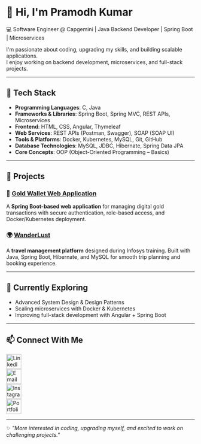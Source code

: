 <!---

- 👋 Hi, I’m @PramodhKumar3
- 👀 I’m interested in C, PYTHON, JAVA, HTML, CSS, JAVASCRIPT, PHP, DATA STRUCTURES
- 🌱 I’ve completed my learning in PYTHON, JAVA, DATA STRUCTURES
- 💞️ I’m looking to collaborate on ...
- 📫 How to reach me ...

PramodhKumar3/PramodhKumar3 is a ✨ special ✨ repository because its `README.md` (this file) appears on your GitHub profile.
You can click the Preview link to take a look at your changes.
--->

# 👋 Hi, I'm Pramodh Kumar  

💻 Software Engineer @ Capgemini | Java Backend Developer | Spring Boot | Microservices  

I'm passionate about coding, upgrading my skills, and building scalable applications.  
I enjoy working on backend development, microservices, and full-stack projects.  

---

## 🔧 Tech Stack  

- **Programming Languages**: C, Java  
- **Frameworks & Libraries**: Spring Boot, Spring MVC, REST APIs, Microservices  
- **Frontend**: HTML, CSS, Angular, Thymeleaf  
- **Web Services**: REST APIs (Postman, Swagger), SOAP (SOAP UI)  
- **Tools & Platforms**: Docker, Kubernetes, MySQL, Git, GitHub  
- **Database Technologies**: MySQL, JDBC, Hibernate, Spring Data JPA  
- **Core Concepts**: OOP (Object-Oriented Programming – Basics)  

---

## 🚀 Projects  

### 🏦 [Gold Wallet Web Application](https://github.com/PramodhKumar3/Gold-Wallet-Web-Application)  
A **Spring Boot-based web application** for managing digital gold transactions with secure authentication, role-based access, and Docker/Kubernetes deployment.  

### 🌍 [WanderLust](https://github.com/PramodhKumar3/WanderLust)  
A **travel management platform** designed during Infosys training. Built with Java, Spring Boot, Hibernate, and MySQL for smooth trip planning and booking experience.  

---

## 🌱 Currently Exploring  
- Advanced System Design & Design Patterns  
- Scaling microservices with Docker & Kubernetes  
- Improving full-stack development with Angular + Spring Boot  

---

## 📫 Connect With Me  

<p align="left">
  <a href="https://www.linkedin.com/in/tamminaina-pramodh-kumar-6433a4242" target="_blank">
    <img src="https://cdn.jsdelivr.net/gh/devicons/devicon/icons/linkedin/linkedin-original.svg" alt="LinkedIn" width="40" height="40"/>
  </a><br>
  <a href="mailto:yourmail@gmail.com" target="_blank">
    <img src="https://cdn-icons-png.flaticon.com/512/732/732200.png" alt="Email" width="40" height="40"/>
  </a><br>
  <a href="https://instagram.com/yourusername" target="_blank">
    <img src="https://cdn-icons-png.flaticon.com/512/2111/2111463.png" alt="Instagram" width="40" height="40"/>
  </a><br>
  <a href="https://yourportfolio.com" target="_blank">
    <img src="https://cdn-icons-png.flaticon.com/512/841/841364.png" alt="Portfolio" width="40" height="40"/>
  </a><br>
</p>  

---

✨ *"More interested in coding, upgrading myself, and excited to work on challenging projects."*  

